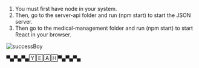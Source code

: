 1. You must first have node in your system.
2. Then, go to the server-api folder and run (npm start) to start the JSON server.
3. Then go to the medical-management folder and run (npm start) to start React in your browser.

![successBoy](https://user-images.githubusercontent.com/85555891/212535277-741df068-96e0-402f-9e23-f683b76ab90c.png)

  ▀▄▀▄▀▄🅈🄴🄰🄷▀▄▀▄▀▄
